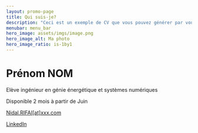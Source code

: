 ```yaml
---
layout: promo-page
title: Qui suis-je?
description: "Ceci est un exemple de CV que vous pouvez générer par vous-même"
menubar: menu_bar
hero_image: assets/imgs/image.png
hero_image_alt: Ma photo
hero_image_ratio: is-1by1
---
```


# Prénom NOM
Elève ingénieur en génie énergétique et systèmes numériques


Disponible 2 mois à partir de Juin

[Nidal.RIFAI[at]xxx.com](mailto:nidal.rifai@etu.unilasalle.fr)

[LinkedIn]([https://www.linkedin.com/in/Prenom.Nom](https://www.linkedin.com/in/nidal-rifai-b00767345?utm_source=share&utm_campaign=share_via&utm_content=profile&utm_medium=ios_app))



